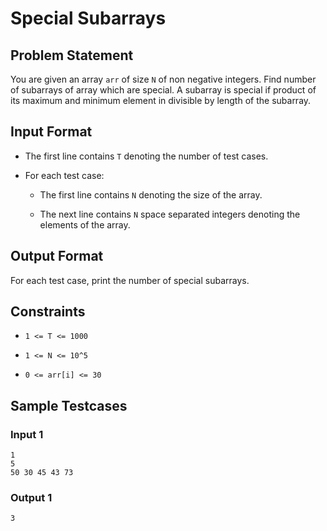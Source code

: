 # Special Subarrays

## Problem Statement

You are given an array `arr` of size `N` of non negative integers. Find number of subarrays of array which are special. A subarray is special if product of its maximum and minimum element in divisible by length of the subarray.

## Input Format

- The first line contains `T` denoting the number of test cases.

- For each test case:

  - The first line contains `N` denoting the size of the array.

  - The next line contains `N` space separated integers denoting the elements of the array.

## Output Format

For each test case, print the number of special subarrays.

## Constraints

- `1 <= T <= 1000`

- `1 <= N <= 10^5`

- `0 <= arr[i] <= 30`

## Sample Testcases

### Input 1

```
1
5
50 30 45 43 73
```

### Output 1

```
3
```
